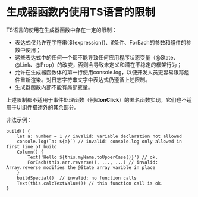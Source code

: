 # 生成器函数内使用TS语言的限制<a name="ZH-CN_TOPIC_0000001110789000"></a>

TS语言的使用在生成器函数中存在一定的限制：

-   表达式仅允许在字符串\($\{expression\}\)、if条件、ForEach的参数和组件的参数中使用；
-   这些表达式中的任何一个都不能导致任何应用程序状态变量（@State、@Link、@Prop）的改变，否则会导致未定义和潜在不稳定的框架行为；
-   允许在生成器函数体的第一行使用console.log，以便开发人员更容易跟踪组件重新渲染。对日志字符串文字中表达式仍遵循上述限制。
-   生成器函数内部不能有局部变量。

上述限制都不适用于事件处理函数（例如**onClick**）的匿名函数实现，它们也不适用于UI组件描述外的其余部分。

非法示例：

```
build() {
    let a: number = 1 // invalid: variable declaration not allowed
    console.log(`a: ${a}`) // invalid: console.log only allowed in first line of build
    Column() {
        Text('Hello ${this.myName.toUpperCase()}') // ok.
        ForEach(this.arr.reverse(), ..., ...) // invalid: Array.reverse modifies the @State array varible in place
    }
    buildSpecial()  // invalid: no function calls
    Text(this.calcTextValue()) // this function call is ok.
}
```

